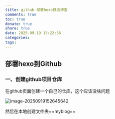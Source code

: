 ```yaml
---
title: github 部署hexo静态博客
comments: true
toc: true
donate: true
share: true
date: 2025-09-19 15:22:56
categories:
tags:
---
```


## 部署hexo到Github

### 一、创建github项目仓库

在github页面创建一个自己的仓库，这个应该没啥问题

![image-20250919152645642]("152543.png")

然后在本地创建文件夹==myblog==

